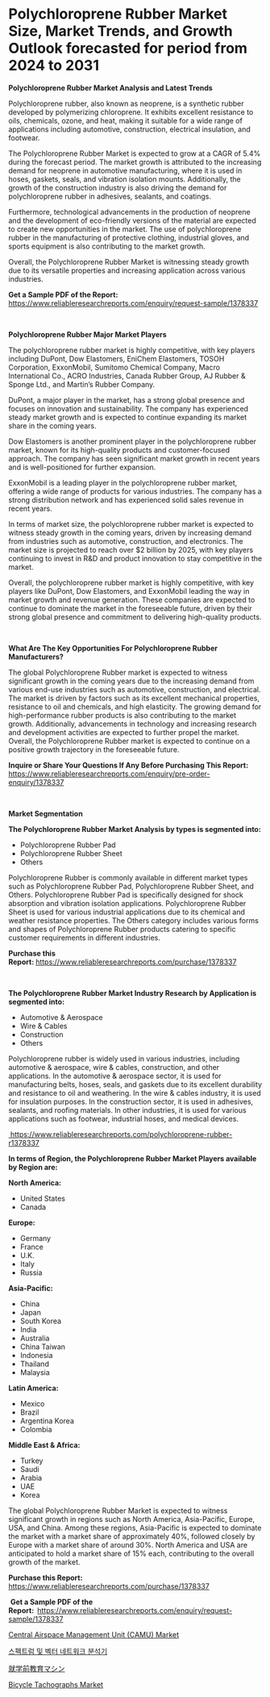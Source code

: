 <p><h1>Polychloroprene Rubber Market Size, Market Trends, and Growth Outlook forecasted for period from 2024 to 2031</h1></p><p><strong>Polychloroprene Rubber Market Analysis and Latest Trends</strong></p>
<p><p>Polychloroprene rubber, also known as neoprene, is a synthetic rubber developed by polymerizing chloroprene. It exhibits excellent resistance to oils, chemicals, ozone, and heat, making it suitable for a wide range of applications including automotive, construction, electrical insulation, and footwear.</p><p>The Polychloroprene Rubber Market is expected to grow at a CAGR of 5.4% during the forecast period. The market growth is attributed to the increasing demand for neoprene in automotive manufacturing, where it is used in hoses, gaskets, seals, and vibration isolation mounts. Additionally, the growth of the construction industry is also driving the demand for polychloroprene rubber in adhesives, sealants, and coatings.</p><p>Furthermore, technological advancements in the production of neoprene and the development of eco-friendly versions of the material are expected to create new opportunities in the market. The use of polychloroprene rubber in the manufacturing of protective clothing, industrial gloves, and sports equipment is also contributing to the market growth.</p><p>Overall, the Polychloroprene Rubber Market is witnessing steady growth due to its versatile properties and increasing application across various industries.</p></p>
<p><strong>Get a Sample PDF of the Report:&nbsp;</strong> <a href="https://www.reliableresearchreports.com/enquiry/request-sample/1378337">https://www.reliableresearchreports.com/enquiry/request-sample/1378337</a></p>
<p>&nbsp;</p>
<p><strong>Polychloroprene Rubber Major Market Players</strong></p>
<p><p>The polychloroprene rubber market is highly competitive, with key players including DuPont, Dow Elastomers, EniChem Elastomers, TOSOH Corporation, ExxonMobil, Sumitomo Chemical Company, Macro International Co., ACRO Industries, Canada Rubber Group, AJ Rubber & Sponge Ltd., and Martin’s Rubber Company. </p><p>DuPont, a major player in the market, has a strong global presence and focuses on innovation and sustainability. The company has experienced steady market growth and is expected to continue expanding its market share in the coming years. </p><p>Dow Elastomers is another prominent player in the polychloroprene rubber market, known for its high-quality products and customer-focused approach. The company has seen significant market growth in recent years and is well-positioned for further expansion.</p><p>ExxonMobil is a leading player in the polychloroprene rubber market, offering a wide range of products for various industries. The company has a strong distribution network and has experienced solid sales revenue in recent years.</p><p>In terms of market size, the polychloroprene rubber market is expected to witness steady growth in the coming years, driven by increasing demand from industries such as automotive, construction, and electronics. The market size is projected to reach over $2 billion by 2025, with key players continuing to invest in R&D and product innovation to stay competitive in the market. </p><p>Overall, the polychloroprene rubber market is highly competitive, with key players like DuPont, Dow Elastomers, and ExxonMobil leading the way in market growth and revenue generation. These companies are expected to continue to dominate the market in the foreseeable future, driven by their strong global presence and commitment to delivering high-quality products.</p></p>
<p>&nbsp;</p>
<p><strong>What Are The Key Opportunities For Polychloroprene Rubber Manufacturers?</strong></p>
<p><p>The global Polychloroprene Rubber market is expected to witness significant growth in the coming years due to the increasing demand from various end-use industries such as automotive, construction, and electrical. The market is driven by factors such as its excellent mechanical properties, resistance to oil and chemicals, and high elasticity. The growing demand for high-performance rubber products is also contributing to the market growth. Additionally, advancements in technology and increasing research and development activities are expected to further propel the market. Overall, the Polychloroprene Rubber market is expected to continue on a positive growth trajectory in the foreseeable future.</p></p>
<p><strong>Inquire or Share Your Questions If Any Before Purchasing This Report:</strong> <a href="https://www.reliableresearchreports.com/enquiry/pre-order-enquiry/1378337">https://www.reliableresearchreports.com/enquiry/pre-order-enquiry/1378337</a></p>
<p>&nbsp;</p>
<p><strong>Market Segmentation</strong></p>
<p><strong>The Polychloroprene Rubber Market Analysis by types is segmented into:</strong></p>
<p><ul><li>Polychloroprene Rubber Pad</li><li>Polychloroprene Rubber Sheet</li><li>Others</li></ul></p>
<p><p>Polychloroprene Rubber is commonly available in different market types such as Polychloroprene Rubber Pad, Polychloroprene Rubber Sheet, and Others. Polychloroprene Rubber Pad is specifically designed for shock absorption and vibration isolation applications. Polychloroprene Rubber Sheet is used for various industrial applications due to its chemical and weather resistance properties. The Others category includes various forms and shapes of Polychloroprene Rubber products catering to specific customer requirements in different industries.</p></p>
<p><strong>Purchase this Report:&nbsp;</strong><a href="https://www.reliableresearchreports.com/purchase/1378337">https://www.reliableresearchreports.com/purchase/1378337</a></p>
<p>&nbsp;</p>
<p><strong>The Polychloroprene Rubber Market Industry Research by Application is segmented into:</strong></p>
<p><ul><li>Automotive & Aerospace</li><li>Wire & Cables</li><li>Construction</li><li>Others</li></ul></p>
<p><p>Polychloroprene rubber is widely used in various industries, including automotive & aerospace, wire & cables, construction, and other applications. In the automotive & aerospace sector, it is used for manufacturing belts, hoses, seals, and gaskets due to its excellent durability and resistance to oil and weathering. In the wire & cables industry, it is used for insulation purposes. In the construction sector, it is used in adhesives, sealants, and roofing materials. In other industries, it is used for various applications such as footwear, industrial hoses, and medical devices.</p></p>
<p><a href="https://www.reliableresearchreports.com/polychloroprene-rubber-r1378337">&nbsp;https://www.reliableresearchreports.com/polychloroprene-rubber-r1378337</a></p>
<p><strong>In terms of Region, the Polychloroprene Rubber Market Players available by Region are:</strong></p>
<p>
    <p> <strong> North America: </strong>
        <ul>
            <li>United States</li>
            <li>Canada</li>
        </ul>
        </p> 
    <p> <strong> Europe: </strong>
        <ul>
            <li>Germany</li>
            <li>France</li>
            <li>U.K.</li>
            <li>Italy</li>
            <li>Russia</li>
        </ul>
        </p> 
    <p> <strong> Asia-Pacific: </strong>
        <ul>
            <li>China</li>
            <li>Japan</li>
            <li>South Korea</li>
            <li>India</li>
            <li>Australia</li>
            <li>China Taiwan</li>
            <li>Indonesia</li>
            <li>Thailand</li>
            <li>Malaysia</li>
        </ul>
        </p> 
    <p> <strong> Latin America: </strong>
        <ul>
            <li>Mexico</li>
            <li>Brazil</li>
            <li>Argentina Korea</li>
            <li>Colombia</li>
        </ul>
        </p> 
    <p> <strong> Middle East & Africa: </strong>
        <ul>
            <li>Turkey</li>
            <li>Saudi</li>
            <li>Arabia</li>
            <li>UAE</li>
            <li>Korea</li>
        </ul>
    </p>
    </p>
<p><p>The global Polychloroprene Rubber Market is expected to witness significant growth in regions such as North America, Asia-Pacific, Europe, USA, and China. Among these regions, Asia-Pacific is expected to dominate the market with a market share of approximately 40%, followed closely by Europe with a market share of around 30%. North America and USA are anticipated to hold a market share of 15% each, contributing to the overall growth of the market.</p></p>
<p><strong>Purchase this Report: </strong><a href="https://www.reliableresearchreports.com/purchase/1378337">https://www.reliableresearchreports.com/purchase/1378337</a></p>
<p>&nbsp;<strong>Get a Sample PDF of the Report:&nbsp;&nbsp;</strong><a href="https://www.reliableresearchreports.com/enquiry/request-sample/1378337">https://www.reliableresearchreports.com/enquiry/request-sample/1378337</a></p>
<p><strong></strong></p>
<p><p><a href="https://github.com/EbonyHane1955/Market-Research-Report-List-1/blob/main/central-airspace-management-unit-camu-market.md">Central Airspace Management Unit (CAMU) Market</a></p><p><a href="https://github.com/AnthonyWratten/Market-Research-Report-List-1/blob/main/3385273116842.md">스펙트럼 및 벡터 네트워크 분석기</a></p><p><a href="https://github.com/LeoraEber/Market-Research-Report-List-1/blob/main/5244782129373.md">就学前教育マシン</a></p><p><a href="https://github.com/NaomieConner2023/Market-Research-Report-List-1/blob/main/bicycle-tachographs-market.md">Bicycle Tachographs Market</a></p></p>